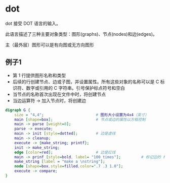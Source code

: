 # dot

dot 接受 DOT 语言的输入。

此语言描述了三种主要对象类型：图形(graphs)、节点(nodes)和边(edges)。

主（最外层）图形可以是有向图或无方向图形

## 例子1

- 第 1 行提供图形名称和类型
- 后续的行创建节点、边或子图，并设置属性。所有这些对象的名称可以是 C 标识符、数字或引用的 C 字符串。引号保护标点符号和空白
- 当节点的名称首次出现在文件中时，将创建节点
- 当边运算符 -> 加入节点时，将创建边

```dot
digraph G {
    size = "4,4";                       # 图形大小设置为4x4（英寸）
    main [shape=box];                   # 节点或边的属性以方框控制
    main -> parse [weight=8];
    parse -> execute;
    main -> init [style=dotted];        # 边是虚线
    main -> cleanup;
    execute -> {make_string; printf};
    init -> make_string;
    edge [color=red];                   # 边是红线
    main -> prinf [style=bold, label= "100 times"];         # 标记边的 标签
    make_string [label = "make a \nstring"];
    node [shape=box,style=filled,color=".7 .3 1.0"];
    execute -> compare;
}
```

